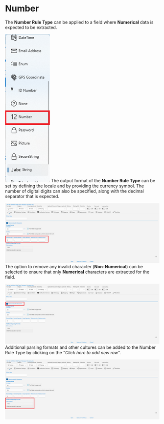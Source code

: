 # Number

The **Number Rule Type** can be applied to a field where **Numerical** data is expected to be extracted.

![](../assets/image%20%28250%29.png)
The output format of the **Number Rule Type** can be set by defining the locale and by providing the currency symbol. The number of digital digits can also be specified, along with the decimal separator that is expected.

![](../assets/image%20%28160%29.png)
The option to remove any invalid character (**Non-Numerical**) can be selected to ensure that only **Numerical** characters are extracted for the field.

![](../assets/image%20%28130%29.png)
Additional parsing formats and other cultures can be added to the Number Rule Type by clicking on the "_Click here to add new row_".

![](../assets/image%20%2824%29%20%281%29%20%281%29%20%281%29%20%281%29.png)


